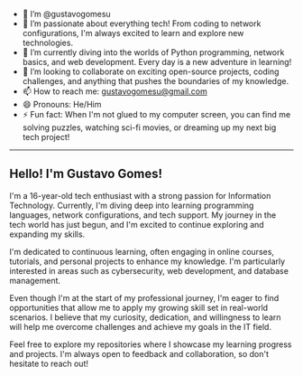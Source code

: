 - 👋 I’m @gustavogomesu
- 👀 I’m passionate about everything tech! From coding to network configurations, I'm always excited to learn and explore new technologies.
- 🌱 I’m currently diving into the worlds of Python programming, network basics, and web development. Every day is a new adventure in learning!
- 💞️ I’m looking to collaborate on exciting open-source projects, coding challenges, and anything that pushes the boundaries of my knowledge.
- 📫 How to reach me: gustavogomesu@gmail.com
- 😄 Pronouns: He/Him
- ⚡ Fun fact: When I'm not glued to my computer screen, you can find me solving puzzles, watching sci-fi movies, or dreaming up my next big tech project!

---

## 	Hello! I'm Gustavo Gomes!

I'm a 16-year-old tech enthusiast with a strong passion for Information Technology. Currently, I'm diving deep into learning programming languages, network configurations, and tech support. My journey in the tech world has just begun, and I'm excited to continue exploring and expanding my skills.

I'm dedicated to continuous learning, often engaging in online courses, tutorials, and personal projects to enhance my knowledge. I'm particularly interested in areas such as cybersecurity, web development, and database management.

Even though I'm at the start of my professional journey, I'm eager to find opportunities that allow me to apply my growing skill set in real-world scenarios. I believe that my curiosity, dedication, and willingness to learn will help me overcome challenges and achieve my goals in the IT field.

Feel free to explore my repositories where I showcase my learning progress and projects. I'm always open to feedback and collaboration, so don't hesitate to reach out!
